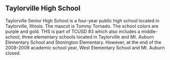 ## Taylorville High School

Taylorville Senior High School is a four-year public high school located in Taylorville, Illinois. The mascot is Tommy Tornado. The school colors are purple and gold.
THS is part of TCUSD #3 which also includes a middle-school, three elementary schools located in Taylorville and Mt. Auburn Elementary School and Stonington Elementary. However, at the end of the 2008-2009 academic school year, West Elementary School and Mt. Auburn closed.